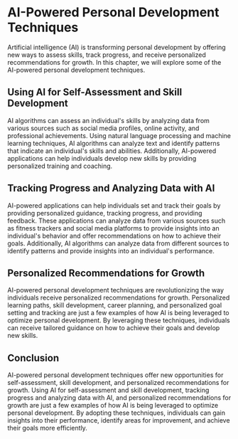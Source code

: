 AI-Powered Personal Development Techniques
==========================================

Artificial intelligence (AI) is transforming personal development by offering new ways to assess skills, track progress, and receive personalized recommendations for growth. In this chapter, we will explore some of the AI-powered personal development techniques.

Using AI for Self-Assessment and Skill Development
--------------------------------------------------

AI algorithms can assess an individual's skills by analyzing data from various sources such as social media profiles, online activity, and professional achievements. Using natural language processing and machine learning techniques, AI algorithms can analyze text and identify patterns that indicate an individual's skills and abilities. Additionally, AI-powered applications can help individuals develop new skills by providing personalized training and coaching.

Tracking Progress and Analyzing Data with AI
--------------------------------------------

AI-powered applications can help individuals set and track their goals by providing personalized guidance, tracking progress, and providing feedback. These applications can analyze data from various sources such as fitness trackers and social media platforms to provide insights into an individual's behavior and offer recommendations on how to achieve their goals. Additionally, AI algorithms can analyze data from different sources to identify patterns and provide insights into an individual's performance.

Personalized Recommendations for Growth
---------------------------------------

AI-powered personal development techniques are revolutionizing the way individuals receive personalized recommendations for growth. Personalized learning paths, skill development, career planning, and personalized goal setting and tracking are just a few examples of how AI is being leveraged to optimize personal development. By leveraging these techniques, individuals can receive tailored guidance on how to achieve their goals and develop new skills.

Conclusion
----------

AI-powered personal development techniques offer new opportunities for self-assessment, skill development, and personalized recommendations for growth. Using AI for self-assessment and skill development, tracking progress and analyzing data with AI, and personalized recommendations for growth are just a few examples of how AI is being leveraged to optimize personal development. By adopting these techniques, individuals can gain insights into their performance, identify areas for improvement, and achieve their goals more efficiently.

